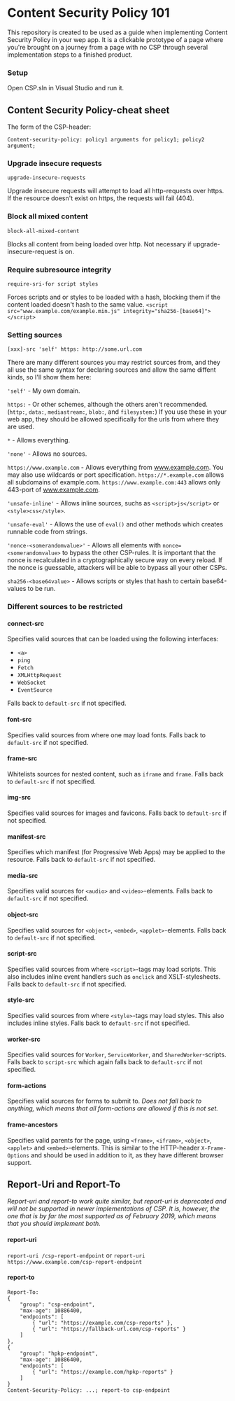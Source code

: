 # Content Security Policy 101

This repository is created to be used as a guide when implementing Content Security Policy in your wep app. It is a clickable prototype of a page where you're brought on a journey from a page with no CSP through several implementation steps to a finished product.

### Setup

Open CSP.sln in Visual Studio and run it.

## Content Security Policy-cheat sheet

The form of the CSP-header:

`Content-security-policy: policy1 arguments for policy1; policy2 argument;`

### Upgrade insecure requests

`upgrade-insecure-requests`

Upgrade insecure requests will attempt to load all http-requests over https. If the resource doesn't exist on https, the requests will fail (404).

### Block all mixed content

`block-all-mixed-content`

Blocks all content from being loaded over http. Not necessary if upgrade-insecure-request is on.

### Require subresource integrity

`require-sri-for script styles`

Forces scripts and or styles to be loaded with a hash, blocking them if the content loaded doesn't hash to the same value.
`<script src="www.example.com/example.min.js" integrity="sha256-[base64]"></script>`


### Setting sources

`[xxx]-src 'self' https: http://some.url.com`

There are many different sources you may restrict sources from, and they all use the same syntax for declaring sources and allow the same diffent kinds, so I'll show them here:

`'self'` - My own domain.

`https:` - Or other schemes, although the others aren't recommended. (`http:`, `data:`, `mediastream:`, `blob:`, and `filesystem:`) If you use these in your web app, they should be allowed specifically for the urls from where they are used.

`*` - Allows everything.

`'none'` - Allows no sources.

`https://www.example.com` - Allows everything from www.example.com. You may also use wildcards or port specification. `https://*.example.com` allows all subdomains of example.com. `https://www.example.com:443` allows only 443-port of www.example.com.

`'unsafe-inline'` - Allows inline sources, suchs as `<script>js</script>` or `<style>css</style>`.

`'unsafe-eval'` - Allows the use of `eval()` and other methods which creates runnable code from strings.

`'nonce-<somerandomvalue>'` - Allows all elements with `nonce=<somerandomvalue>` to bypass the other CSP-rules. It is important that the nonce is recalculated in a cryptographically secure way on every reload. If the nonce is guessable, attackers will be able to bypass all your other CSPs.

`sha256-<base64value>` - Allows scripts or styles that hash to certain base64-values to be run.

### Different sources to be restricted

#### connect-src
Specifies valid sources that can be loaded using the following interfaces:
- `<a>`
- `ping`
- `Fetch`
- `XMLHttpRequest`
- `WebSocket`
- `EventSource`

Falls back to `default-src` if not specified.

#### font-src
Specifies valid sources from where one may load fonts. Falls back to `default-src` if not specified.

#### frame-src
Whitelists sources for nested content, such as `iframe` and `frame`. Falls back to `default-src` if not specified.

#### img-src
Specifies valid sources for images and favicons. Falls back to `default-src` if not specified.

#### manifest-src
Specifies which manifest (for Progressive Web Apps) may be applied to the resource. Falls back to `default-src` if not specified.

#### media-src
Specifies valid sources for `<audio>` and `<video>`-elements. Falls back to `default-src` if not specified.

#### object-src
Specifies valid sources for `<object>`, `<embed>`, `<applet>`-elements. Falls back to `default-src` if not specified.

#### script-src
Specifies valid sources from where `<script>`-tags may load scripts. This also includes inline event handlers such as `onclick` and XSLT-stylesheets. Falls back to `default-src` if not specified.

#### style-src
Specifies valid sources from where `<style>`-tags may load styles. This also includes inline styles. Falls back to `default-src` if not specified.

#### worker-src
Specifies valid sources for `Worker`, `ServiceWorker`, and `SharedWorker`-scripts. Falls back to `script-src` which again falls back to `default-src` if not specified.

#### form-actions
Specifies valid sources for forms to submit to. *Does not fall back to anything, which means that all form-actions are allowed if this is not set.*

#### frame-ancestors
Specifies valid parents for the page, using `<frame>`, `<iframe>`, `<object>`, `<applet>` and `<embed>`-elements. This is similar to the HTTP-header `X-Frame-Options` and should be used in addition to it, as they have different browser support.

## Report-Uri and Report-To

*Report-uri and report-to work quite similar, but report-uri is deprecated and will not be supported in newer implementations of CSP. It is, however, the one that is by far the most supported as of February 2019, which means that you should implement both.*

#### report-uri

`report-uri /csp-report-endpoint` or `report-uri https://www.example.com/csp-report-endpoint`

#### report-to

```
Report-To: 
{ 
    "group": "csp-endpoint",
    "max-age": 10886400,
    "endpoints": [
        { "url": "https://example.com/csp-reports" },
        { "url": "https://fallback-url.com/csp-reports" }
    ] 
},
{ 
    "group": "hpkp-endpoint",
    "max-age": 10886400,
    "endpoints": [
        { "url": "https://example.com/hpkp-reports" }
    ]
}
Content-Security-Policy: ...; report-to csp-endpoint
```


